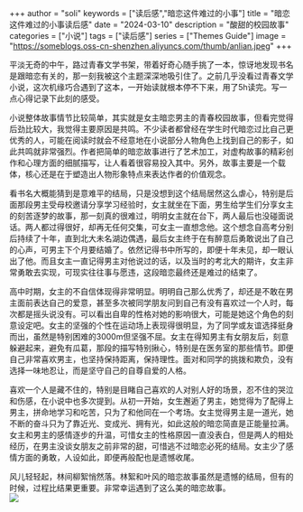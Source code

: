 +++
author = "soli"
keywords = ["读后感","暗恋这件难过的小事"]
title = "暗恋这件难过的小事读后感"
date = "2024-03-10"
description = "酸甜的校园故事"
categories = ["小说"]
tags = ["读后感"]
series = ["Themes Guide"]
image = "https://someblogs.oss-cn-shenzhen.aliyuncs.com/thumb/anlian.jpeg"
+++
<!--more-->
平淡无奇的中午，路过青春文学书架，带着好奇心随手挑了一本，惊讶地发现书名是跟暗恋有关的，那一刻我被这个主题深深地吸引住了。之前几乎没看过青春文学小说，这次机缘巧合遇到了这本，一开始读就根本停不下来，用了5h读完。写一点心得记录下此刻的感受。

小说整体故事情节比较简单，其实就是女主暗恋男主的青春校园故事，但看完觉得后劲比较大，我觉得主要原因是共鸣。不少读者都曾经在学生时代暗恋过比自己更优秀的人，可能在阅读时就会不经意地在小说部分人物角色上找到自己的影子，如此共鸣就非常强烈。作者把简单的暗恋故事进行了艺术加工，对虚构故事的精彩创作和心理方面的细腻描写，让人看着很容易投入其中。另外，故事主要是一个载体，核心还是在于塑造出人物形象特点来表达作者的价值观念。

看书名大概能猜到是意难平的结局，只是没想到这个结局居然这么虐心，特别是后面那段男主受母校邀请分享学习经验时，女主就坐在下面，男生给学生们分享女主的刻苦逐梦的故事，那一刻真的很难过，明明女主就在台下，两人最后也没碰面说话。两人都过得很好，却再无任何交集，可女主一直想念他。这个想念自高考分别后持续了十年，直到北大未名湖边偶遇，最后女主终于在有醉意后勇敢说出了自己的心声，可男主下个月要结婚了。依然记得书中所写的，即便十年未见，却一眼认出了他。而且女主一直记得男主对他说过的话，以及当时的考北大的期许，女主非常勇敢去实现，可现实往往事与愿违，这段暗恋最终还是难过的结束了。

高中时期，女主的不自信体现得非常明显。明明自己那么优秀了，却还是不敢在男主面前表达自己的爱意，甚至多次被同学朋友问到自己有没有喜欢过一个人时，每次都是摇头说没有。可以看出自卑的性格对她的影响很大，可能是她这个角色的刻意设定吧。女主的坚强的个性在运动场上表现得很明显，为了同学或友谊选择挺身而出，虽然是特别困难的3000m但坚强不屈。女主在得知男主有女朋友后，刻意躲避起来，避免有瓜葛，那段的描写特别揪心，特别是在医务室的那些情节。即便自己非常喜欢男主，也坚持保持距离，保持理性。面对和同学的挑拨和欺负，没有选择一味地忍让，而是坚守自己的自尊自爱的人格。

喜欢一个人是藏不住的，特别是目睹自己喜欢的人对别人好的场景，忍不住的哭泣和伤感，在小说中也多次提到。从初一开始，女生邂逅了男主，她觉得为了配得上男主，拼命地学习和吃苦，只为了和他同在一个考场。女主觉得男主是一道光，她不断的奋斗只为了靠近光、变成光、拥有光，如此这般的暗恋简直是正能量拉满。女主和男主的感情逐步的升温，可惜女主的性格原因一直没表白，但是两人的相处经历，在男主没谈女朋友之前非常的甜，可惜逃不过暗恋必死的结局。女主少了感情方面的勇敢，人设如此，即便再般配也是遗憾收尾。

风儿轻轻起，林间柳絮悄然落。林絮和叶风的暗恋故事虽然是遗憾的结局，但有的时候，过程比结果更重要。非常幸运遇到了这么美的暗恋故事。
<br />![](https://someblogs.oss-cn-shenzhen.aliyuncs.com/thumb/anlian.jpeg)
